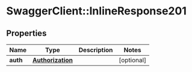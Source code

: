 # SwaggerClient::InlineResponse201

## Properties
Name | Type | Description | Notes
------------ | ------------- | ------------- | -------------
**auth** | [**Authorization**](Authorization.md) |  | [optional] 



